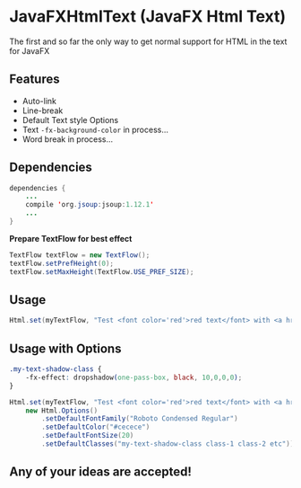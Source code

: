 # JavaFXHtmlText (JavaFX Html Text)
The first and so far the only way to get normal support for HTML in the text for JavaFX

Features
--------
* Auto-link
* Line-break
* Default Text style Options
* Text ```-fx-background-color``` in process...
* Word break in process...

Dependencies
--------
```java
dependencies {
    ...
    compile 'org.jsoup:jsoup:1.12.1'
    ...
}
```

**Prepare TextFlow for best effect**
```java
TextFlow textFlow = new TextFlow();
textFlow.setPrefHeight(0);
textFlow.setMaxHeight(TextFlow.USE_PREF_SIZE);
```

Usage
--------
```java
Html.set(myTextFlow, "Test <font color='red'>red text</font> with <a href='https://gihub.com'>a test link</a>")
```

Usage with Options
--------
```css
.my-text-shadow-class {
    -fx-effect: dropshadow(one-pass-box, black, 10,0,0,0);
}
```
```java
Html.set(myTextFlow, "Test <font color='red'>red text</font> with <a href='https://gihub.com'>a test link</a>",
    new Html.Options()
        .setDefaultFontFamily("Roboto Condensed Regular")
        .setDefaultColor("#cecece")
        .setDefaultFontSize(20)
        .setDefaultClasses("my-text-shadow-class class-1 class-2 etc"))
```

Any of your ideas are accepted!
--------
